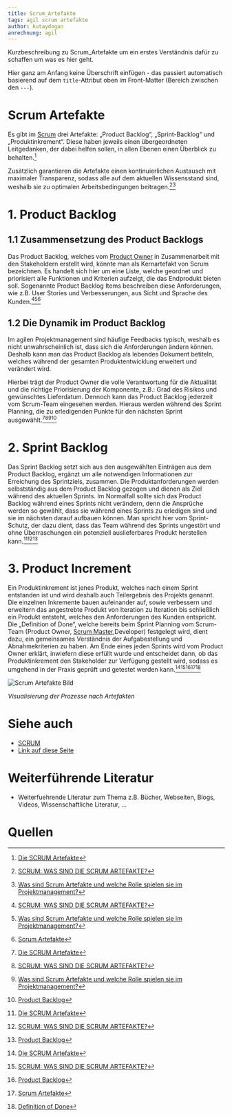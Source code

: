 ```yaml
---
title: Scrum_Artefakte
tags: agil scrum artefakte
author: kutaydogan
anrechnung: agil
---
```


Kurzbeschreibung zu Scrum_Artefakte um ein erstes Verständnis dafür zu schaffen um was es hier geht.

Hier ganz am Anfang keine Überschrift einfügen - das passiert automatisch basierend auf dem `title`-Attribut
oben im Front-Matter (Bereich zwischen den `---`).

# Scrum Artefakte
Es gibt im [Scrum](https://github.com/ManagingProjectsSuccessfully/ManagingProjectsSuccessfully.github.io/blob/main/kb/SCRUM.md) drei Artefakte: „Product Backlog“, „Sprint-Backlog“ und „Produktinkrement“. Diese haben jeweils einen übergeordneten Leitgedanken, der dabei helfen sollen, in allen Ebenen einen Überblick zu behalten.[^1]

Zusätzlich garantieren die Artefakte einen kontinuierlichen Austausch mit maximaler Transparenz, sodass alle auf dem aktuellen Wissensstand sind, weshalb sie zu optimalen Arbeitsbedingungen beitragen.[^2][^3]


# 1. Product Backlog

## 1.1 Zusammensetzung des Product Backlogs

Das Product Backlog, welches vom [Product Owner](https://github.com/ManagingProjectsSuccessfully/ManagingProjectsSuccessfully.github.io/blob/main/kb/Product_Owner.md) in Zusammenarbeit mit den Stakeholdern erstellt wird, könnte man als Kernartefakt von Scrum bezeichnen. Es handelt sich hier um eine Liste, welche geordnet und priorisiert alle Funktionen und Kriterien aufzeigt, die das Endprodukt bieten soll. Sogenannte Product Backlog Items beschreiben diese Anforderungen, wie z.B. User Stories und Verbesserungen, aus Sicht und Sprache des Kunden.[^2][^3][^5]

## 1.2 Die Dynamik im Product Backlog

Im agilen Projektmanagement sind häufige Feedbacks typisch, weshalb es nicht unwahrscheinlich ist, dass sich die Anforderungen ändern können. Deshalb kann man das Product Backlog als lebendes Dokument betiteln, welches während der gesamten Produktentwicklung erweitert und verändert wird.

Hierbei trägt der Product Owner die volle Verantwortung für die Aktualität und die richtige Priorisierung der Komponente, z.B.: Grad des Risikos und gewünschtes Lieferdatum. Dennoch kann das Product Backlog jederzeit vom Scrum-Team eingesehen werden.
Hieraus werden während des Sprint Planning, die zu erledigenden Punkte für den nächsten Sprint ausgewählt.[^1][^2][^3][^4]


# 2. Sprint Backlog

Das Sprint Backlog setzt sich aus den ausgewählten Einträgen aus dem Product Backlog, ergänzt um alle notwendigen Informationen zur Erreichung des Sprintziels, zusammen. Die Produktanforderungen werden selbstständig aus dem Product Backlog gezogen und dienen als Ziel während des aktuellen Sprints. Im Normalfall sollte sich das Product Backlog während eines Sprints nicht verändern, denn die Ansprüche werden so gewählt, dass sie während eines Sprints zu erledigen sind und sie im nächsten darauf aufbauen können. Man spricht hier vom Sprint-Schutz, der dazu dient, dass das Team während des Sprints ungestört und ohne Überraschungen ein potenziell auslieferbares Produkt herstellen kann.[^1][^2][^4]


# 3. Product Increment

Ein Produktinkrement ist jenes Produkt, welches nach einem Sprint entstanden ist und wird deshalb auch Teilergebnis des Projekts genannt. Die einzelnen Inkremente bauen aufeinander auf, sowie verbessern und erweitern das angestrebte Produkt von Iteration zu Iteration bis schließlich ein Produkt entsteht, welches den Anforderungen des Kunden entspricht. 
Die „Definition of Done“, welche bereits beim Sprint Planning vom Scrum-Team (Product Owner, [Scrum Master](https://github.com/ManagingProjectsSuccessfully/ManagingProjectsSuccessfully.github.io/blob/main/kb/Scrum_Master.md),Developer) festgelegt wird, dient dazu, ein gemeinsames Verständnis der Aufgabestellung und Abnahmekriterien zu haben. Am Ende eines jeden Sprints wird vom Product Owner erklärt, inwiefern diese erfüllt wurde und entscheidet dann, ob das Produktinkrement den Stakeholder zur Verfügung gestellt wird, sodass es umgehend in der Praxis geprüft und getestet werden kann.[^1][^2][^4][^5][^6]


![Scrum Artefakte Bild](https://github.com/kutaydogan/ManagingProjectsSuccessfully.github.io/blob/main/Scrum%20Artefakte%20FINAL.png)

*Visualisierung der Prozesse nach Artefakten*

# Siehe auch

* [SCRUM](https://github.com/kutaydogan/ManagingProjectsSuccessfully.github.io/blob/main/kb/SCRUM.md)
* [Link auf diese Seite](https://github.com/kutaydogan/ManagingProjectsSuccessfully.github.io/blob/main/kb/Scrum_Artefakte.md)

# Weiterführende Literatur

* Weiterfuehrende Literatur zum Thema z.B. Bücher, Webseiten, Blogs, Videos, Wissenschaftliche Literatur, ...

# Quellen

[^1]: [Die SCRUM Artefakte](https://www.mitsm.de/wissen/scrum-wissen/die-scrum-artefakte/)
[^2]: [SCRUM: WAS SIND DIE SCRUM ARTEFAKTE?](https://www.agile-heroes.de/magazine/scrum-artefakte/)
[^3]: [Was sind Scrum Artefakte und welche Rolle spielen sie im Projektmanagement?](https://www.appvizer.de/magazin/organisation-planung/projektmanagement/scrum-artefakte)
[^4]: [Product Backlog](https://www.projektmagazin.de/glossarterm/product-backlog)
[^5]: [Scrum Artefakte](https://www.scrum-events.de/scrum-artefakte.html)
[^6]: [Definition of Done](https://www.projektmagazin.de/glossarterm/definition-of-done)
